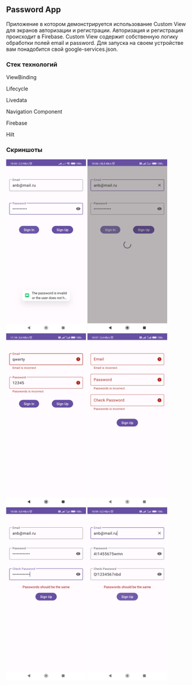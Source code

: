 ## Password App

Приложение в котором демонстрируется использование Custom View для экранов авторизации и регистрации.
Авторизация и регистрация происходит в Firebase.
Custom View содержит собственную логику обработки полей email и password.
Для запуска на своем устройстве вам понадобится свой google-services.json.

### Стек технологий

ViewBinding

Lifecycle

Livedata

Navigation Component

Firebase

Hilt

### Скриншоты

<img src="img/Auth_error.jpg" width="216" height="468"/>
<img src="img/Auth_loading.jpg" width="216" height="468"/>
<img src="img/Auth_mail_and_pass_error_2.jpg" width="216" height="468"/>
<img src="img/Register_mail_and_pass_error.jpg" width="216" height="468"/>
<img src="img/Register_same_pass.jpg" width="216" height="468"/>
<img src="img/Register_same_pass_2.jpg" width="216" height="468"/>
